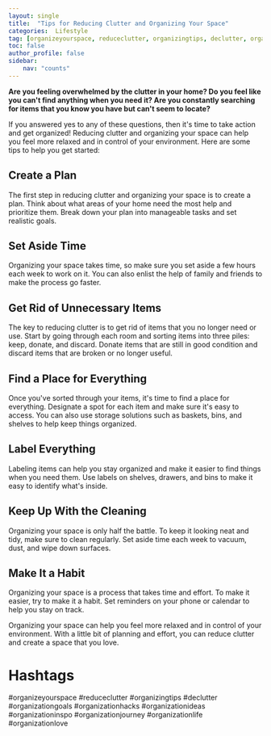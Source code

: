```yaml
---
layout: single
title:  "Tips for Reducing Clutter and Organizing Your Space"
categories:  Lifestyle
tag: [organizeyourspace, reduceclutter, organizingtips, declutter, organizationgoals, organizationhacks, organizationideas, organizationinspo, organizationjourney, organizationlife, organizationlove, ]
toc: false
author_profile: false
sidebar:
    nav: "counts"
---
```

    
**Are you feeling overwhelmed by the clutter in your home? Do you feel like you can't find anything when you need it? Are you constantly searching for items that you know you have but can't seem to locate?** 

If you answered yes to any of these questions, then it's time to take action and get organized! Reducing clutter and organizing your space can help you feel more relaxed and in control of your environment. Here are some tips to help you get started:

## Create a Plan

The first step in reducing clutter and organizing your space is to create a plan. Think about what areas of your home need the most help and prioritize them. Break down your plan into manageable tasks and set realistic goals.

## Set Aside Time

Organizing your space takes time, so make sure you set aside a few hours each week to work on it. You can also enlist the help of family and friends to make the process go faster.

## Get Rid of Unnecessary Items

The key to reducing clutter is to get rid of items that you no longer need or use. Start by going through each room and sorting items into three piles: keep, donate, and discard. Donate items that are still in good condition and discard items that are broken or no longer useful.

## Find a Place for Everything

Once you've sorted through your items, it's time to find a place for everything. Designate a spot for each item and make sure it's easy to access. You can also use storage solutions such as baskets, bins, and shelves to help keep things organized.

## Label Everything

Labeling items can help you stay organized and make it easier to find things when you need them. Use labels on shelves, drawers, and bins to make it easy to identify what's inside.

## Keep Up With the Cleaning

Organizing your space is only half the battle. To keep it looking neat and tidy, make sure to clean regularly. Set aside time each week to vacuum, dust, and wipe down surfaces.

## Make It a Habit

Organizing your space is a process that takes time and effort. To make it easier, try to make it a habit. Set reminders on your phone or calendar to help you stay on track.

Organizing your space can help you feel more relaxed and in control of your environment. With a little bit of planning and effort, you can reduce clutter and create a space that you love.

# Hashtags

#organizeyourspace #reduceclutter #organizingtips #declutter #organizationgoals #organizationhacks #organizationideas #organizationinspo #organizationjourney #organizationlife #organizationlove